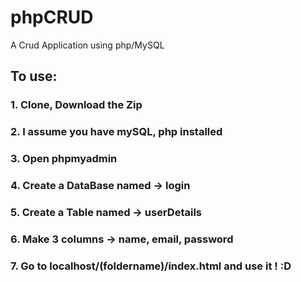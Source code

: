 # phpCRUD
A Crud Application using php/MySQL

## To use:

### 1. Clone, Download the Zip
### 2. I assume you have mySQL, php installed
### 3. Open phpmyadmin
### 4. Create a DataBase named ->  login
### 5. Create a Table named -> userDetails
### 6. Make 3 columns -> name, email, password
### 7. Go to localhost/(foldername)/index.html and use it ! :D
